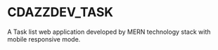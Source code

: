 # CDAZZDEV_TASK
A Task list web application developed by MERN technology stack with mobile responsive mode.
